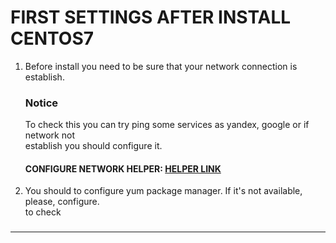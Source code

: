 # FIRST SETTINGS AFTER INSTALL CENTOS7
1. Before install you need to be sure that your network connection is establish.  
	### Notice
	To check this you can try ping some services as yandex, google or if network not  
	establish you should configure it.  
	#### CONFIGURE NETWORK HELPER: [HELPER LINK](../network/ "FOLLOW THIS LINK")  
2. You should to configure yum package manager. If it's not available, please, configure.  
	to check
###   
---  
